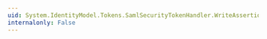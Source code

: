 ```yaml
---
uid: System.IdentityModel.Tokens.SamlSecurityTokenHandler.WriteAssertion(System.Xml.XmlWriter,System.IdentityModel.Tokens.SamlAssertion)
internalonly: False
---
```

